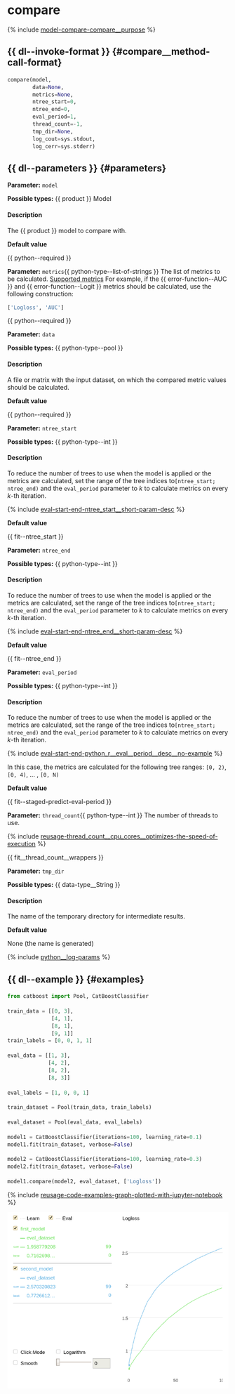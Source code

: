 # compare

{% include [model-compare-compare__purpose](../_includes/work_src/reusage-python/compare__purpose.md) %}


## {{ dl--invoke-format }} {#compare__method-call-format}

```python
compare(model,
        data=None,
        metrics=None,
        ntree_start=0,
        ntree_end=0,
        eval_period=1,
        thread_count=-1,
        tmp_dir=None,
        log_cout=sys.stdout,
        log_cerr=sys.stderr)
```

## {{ dl--parameters }} {#parameters}
**Parameter:** `model`

**Possible types:** {{ product }} Model

#### Description


The {{ product }} model to compare with.


**Default value**

 {{ python--required }}

**Parameter:** `metrics`{{ python-type--list-of-strings }}
The list of metrics to be calculated.
[Supported metrics](../references/custom-metric__supported-metrics.md)
For example, if the {{ error-function--AUC }} and {{ error-function--Logit }} metrics should be calculated, use the following construction:

```python
['Logloss', 'AUC']
```
{{ python--required }}

**Parameter:** `data`

**Possible types:** {{ python-type--pool }}

#### Description

 A file or matrix with the input dataset, on which the compared metric values should be calculated.

**Default value**

 {{ python--required }}

**Parameter:** `ntree_start`

**Possible types:** {{ python-type--int }}

#### Description


To reduce the number of trees to use when the model is applied or the metrics are calculated, set the range of the tree indices to`[ntree_start; ntree_end)` and the `eval_period` parameter to _k_ to calculate metrics on every _k_-th iteration.

{% include [eval-start-end-ntree_start__short-param-desc](../_includes/work_src/reusage-common-phrases/ntree_start__short-param-desc.md) %}



**Default value**

 {{ fit--ntree_start }}

**Parameter:** `ntree_end`

**Possible types:** {{ python-type--int }}

#### Description


To reduce the number of trees to use when the model is applied or the metrics are calculated, set the range of the tree indices to`[ntree_start; ntree_end)` and the `eval_period` parameter to _k_ to calculate metrics on every _k_-th iteration.

{% include [eval-start-end-ntree_end__short-param-desc](../_includes/work_src/reusage-common-phrases/ntree_end__short-param-desc.md) %}



**Default value**

 {{ fit--ntree_end }}

**Parameter:** `eval_period`

**Possible types:** {{ python-type--int }}

#### Description


To reduce the number of trees to use when the model is applied or the metrics are calculated, set the range of the tree indices to`[ntree_start; ntree_end)` and the `eval_period` parameter to _k_ to calculate metrics on every _k_-th iteration.

{% include [eval-start-end-python_r__eval__period__desc__no-example](../_includes/work_src/reusage-common-phrases/python_r__eval__period__desc__no-example.md) %}


In this case, the metrics are calculated for the following tree ranges: `[0, 2)`, `[0, 4)`, ... , `[0, N)`


**Default value**

 {{ fit--staged-predict-eval-period }}

**Parameter:** `thread_count`{{ python-type--int }}
The number of threads to use.

{% include [reusage-thread_count__cpu_cores__optimizes-the-speed-of-execution](../_includes/work_src/reusage/thread_count__cpu_cores__optimizes-the-speed-of-execution.md) %}

{{ fit__thread_count__wrappers }}

**Parameter:** `tmp_dir`

**Possible types:** {{ data-type__String }}

#### Description

 The name of the temporary directory for intermediate results.

**Default value**

 None (the name is generated)

{% include [python__log-params](../_includes/work_src/reusage-python/python__log-params.md) %}


## {{ dl--example }} {#examples}

```python
from catboost import Pool, CatBoostClassifier

train_data = [[0, 3],
              [4, 1],
              [8, 1],
              [9, 1]]
train_labels = [0, 0, 1, 1]

eval_data = [[1, 3],
             [4, 2],
             [8, 2],
             [8, 3]]

eval_labels = [1, 0, 0, 1]

train_dataset = Pool(train_data, train_labels)

eval_dataset = Pool(eval_data, eval_labels)

model1 = CatBoostClassifier(iterations=100, learning_rate=0.1)
model1.fit(train_dataset, verbose=False)

model2 = CatBoostClassifier(iterations=100, learning_rate=0.3)
model2.fit(train_dataset, verbose=False)

model1.compare(model2, eval_dataset, ['Logloss'])

```

{% include [reusage-code-examples-graph-plotted-with-jupyter-notebook](../_includes/work_src/reusage-code-examples/graph-plotted-with-jupyter-notebook.md) %}

![](../images/interface__visualization-tools__jupyter__comparemodel__catboostclassifier.png)
